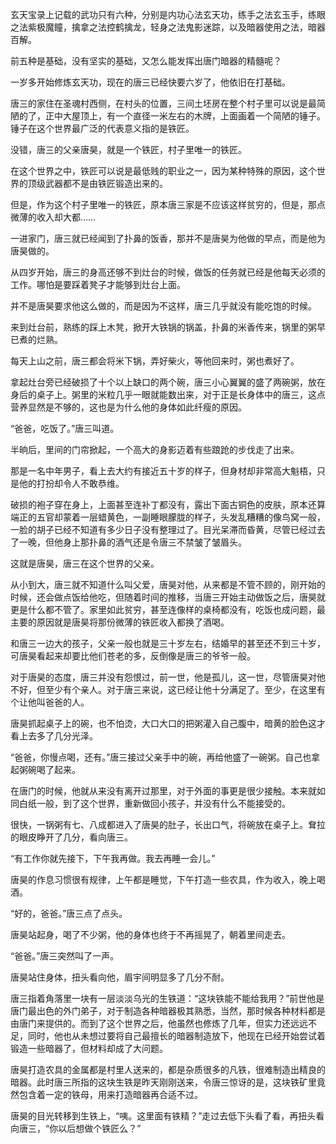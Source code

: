 玄天宝录上记载的武功只有六种，分别是内功心法玄天功，练手之法玄玉手，练眼之法紫极魔瞳，擒拿之法控鹤擒龙，轻身之法鬼影迷踪，以及暗器使用之法，暗器百解。

前五种是基础，没有坚实的基础，又怎么能发挥出唐门暗器的精髓呢？

一岁多开始修炼玄天功，现在的唐三已经快要六岁了，他依旧在打基础。

唐三的家住在圣魂村西侧，在村头的位置，三间土坯房在整个村子里可以说是最简陋的了，正中大屋顶上，有一个直径一米左右的木牌，上面画着一个简陋的锤子。锤子在这个世界最广泛的代表意义指的是铁匠。

没错，唐三的父亲唐昊，就是一个铁匠，村子里唯一的铁匠。

在这个世界之中，铁匠可以说是最低贱的职业之一，因为某种特殊的原因，这个世界的顶级武器都不是由铁匠锻造出来的。

但是，作为这个村子里唯一的铁匠，原本唐三家是不应该这样贫穷的，但是，那点微薄的收入却大都……

一进家门，唐三就已经闻到了扑鼻的饭香，那并不是唐昊为他做的早点，而是他为唐昊做的。

从四岁开始，唐三的身高还够不到灶台的时候，做饭的任务就已经是他每天必须的工作。哪怕是要踩着凳子才能够到灶台上面。

并不是唐昊要求他这么做的，而是因为不这样，唐三几乎就没有能吃饱的时候。

来到灶台前，熟练的踩上木凳，掀开大铁锅的锅盖，扑鼻的米香传来，锅里的粥早已煮的烂熟。

每天上山之前，唐三都会将米下锅，弄好柴火，等他回来时，粥也煮好了。

拿起灶台旁已经破损了十个以上缺口的两个碗，唐三小心翼翼的盛了两碗粥，放在身后的桌子上。粥里的米粒几乎一眼就能数出来，对于正是长身体中的唐三，这点营养显然是不够的，这也是为什么他的身体如此纤瘦的原因。

“爸爸，吃饭了。”唐三叫道。

半晌后，里间的门帘掀起，一个高大的身影迈着有些踉跄的步伐走了出来。

那是一名中年男子，看上去大约有接近五十岁的样子，但身材却非常高大魁梧，只是他的打扮却令人不敢恭维。

破损的袍子穿在身上，上面甚至连补丁都没有，露出下面古铜色的皮肤，原本还算端正的五官却蒙着一层蜡黄色，一副睡眼朦胧的样子，头发乱糟糟的像鸟窝一般，一脸的胡子已经不知道有多少日子没有整理过了。目光呆滞而昏黄，尽管已经过去了一晚，但他身上那扑鼻的酒气还是令唐三不禁皱了皱眉头。

这就是唐昊，唐三在这个世界的父亲。

从小到大，唐三就不知道什么叫父爱，唐昊对他，从来都是不管不顾的，刚开始的时候，还会做点饭给他吃，但随着时间的推移，当唐三开始主动做饭之后，唐昊就更是什么都不管了。家里如此贫穷，甚至连像样的桌椅都没有，吃饭也成问题，最主要的原因就是唐昊将那份微薄的铁匠收入都换了酒喝。

和唐三一边大的孩子，父亲一般也就是三十岁左右，结婚早的甚至还不到三十岁，可唐昊看起来却要比他们苍老的多，反倒像是唐三的爷爷一般。

对于唐昊的态度，唐三并没有怨恨过，前一世，他是孤儿，这一世，尽管唐昊对他不好，但至少有个亲人。对于唐三来说，这已经让他十分满足了。至少，在这里有个让他叫爸爸的人。

唐昊抓起桌子上的碗，也不怕烫，大口大口的把粥灌入自己腹中，暗黄的脸色这才看上去多了几分光泽。

“爸爸，你慢点喝，还有。”唐三接过父亲手中的碗，再给他盛了一碗粥。自己也拿起粥碗喝了起来。

在唐门的时候，他就从来没有离开过那里，对于外面的事更是很少接触。本来就如同白纸一般，到了这个世界，重新做回小孩子，并没有什么不能接受的。

很快，一锅粥有七、八成都进入了唐昊的肚子，长出口气，将碗放在桌子上。耷拉的眼皮睁开了几分，看向唐三。

“有工作你就先接下，下午我再做。我去再睡一会儿。”

唐昊的作息习惯很有规律，上午都是睡觉，下午打造一些农具，作为收入，晚上喝酒。

“好的，爸爸。”唐三点了点头。

唐昊站起身，喝了不少粥，他的身体也终于不再摇晃了，朝着里间走去。

“爸爸。”唐三突然叫了一声。

唐昊站住身体，扭头看向他，眉宇间明显多了几分不耐。

唐三指着角落里一块有一层淡淡乌光的生铁道：“这块铁能不能给我用？”前世他是唐门最出色的外门弟子，对于制造各种暗器极其熟悉，当然，那时候各种材料都是由唐门来提供的。而到了这个世界之后，他虽然也修炼了几年，但实力还远远不足，同时，他也从未想过要将自己最擅长的暗器制造放下，他现在已经开始尝试着锻造一些暗器了，但材料却成了大问题。

唐昊打造农具的金属都是村里人送来的，都是杂质很多的凡铁，很难制造出精良的暗器。此时唐三所指的这块生铁是昨天刚刚送来，令唐三惊讶的是，这块铁矿里竟然包含着一定的铁母，用来打造暗器再合适不过。

唐昊的目光转移到生铁上，“咦。这里面有铁精？”走过去低下头看了看，再扭头看向唐三，“你以后想做个铁匠么？”